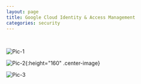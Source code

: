 ```yaml
---
layout: page
title: Google Cloud Identity & Access Management
categories: security
---
```

<br />

![Pic-1](../images/pic1.png)
<br />


![Pic-2](../images/pic2.png){:height="160" .center-image}

![Pic-3](../images/pic3.png)

